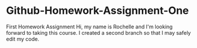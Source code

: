# Github-Homework-Assignment-One
First Homework Assignment
Hi, my name is Rochelle and I'm looking forward to taking this course.
I created a second branch so that I may safely edit my code.
